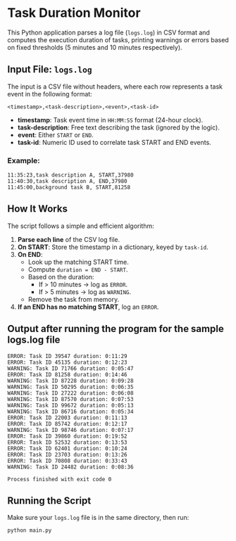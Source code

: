 # Task Duration Monitor

This Python application parses a log file (`logs.log`) in CSV format and computes the execution duration of tasks, 
printing warnings or errors based on fixed thresholds (5 minutes and 10 minutes respectively).

## Input File: `logs.log`

The input is a CSV file without headers, where each row represents a task event in the following format:

```text
<timestamp>,<task-description>,<event>,<task-id>
```

- **timestamp**: Task event time in `HH:MM:SS` format (24-hour clock).
- **task-description**: Free text describing the task (ignored by the logic).
- **event**: Either `START` or `END`.
- **task-id**: Numeric ID used to correlate task START and END events.

### Example:

```text
11:35:23,task description A, START,37980
11:40:30,task description A, END,37980
11:45:00,background task B, START,81258
```

## How It Works

The script follows a simple and efficient algorithm:

1. **Parse each line** of the CSV log file.
2. **On START**: Store the timestamp in a dictionary, keyed by `task-id`.
3. **On END**:
   - Look up the matching START time.
   - Compute `duration = END - START`.
   - Based on the duration:
     - If > 10 minutes → log as `ERROR`.
     - If > 5 minutes → log as `WARNING`.
   - Remove the task from memory.
4. **If an END has no matching START**, log an `ERROR`.

## Output after running the program for the sample logs.log file

```text
ERROR: Task ID 39547 duration: 0:11:29
ERROR: Task ID 45135 duration: 0:12:23
WARNING: Task ID 71766 duration: 0:05:47
ERROR: Task ID 81258 duration: 0:14:46
WARNING: Task ID 87228 duration: 0:09:28
WARNING: Task ID 50295 duration: 0:06:35
WARNING: Task ID 27222 duration: 0:06:08
WARNING: Task ID 87570 duration: 0:07:53
WARNING: Task ID 99672 duration: 0:05:13
WARNING: Task ID 86716 duration: 0:05:34
ERROR: Task ID 22003 duration: 0:11:13
ERROR: Task ID 85742 duration: 0:12:17
WARNING: Task ID 98746 duration: 0:07:17
ERROR: Task ID 39860 duration: 0:19:52
ERROR: Task ID 52532 duration: 0:13:53
ERROR: Task ID 62401 duration: 0:10:24
ERROR: Task ID 23703 duration: 0:13:26
ERROR: Task ID 70808 duration: 0:33:43
WARNING: Task ID 24482 duration: 0:08:36

Process finished with exit code 0
```

## Running the Script

Make sure your `logs.log` file is in the same directory, then run:

```bash
python main.py
```